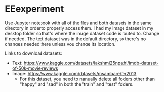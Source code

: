 # EEexperiment

Use Jupyter notebook with all of the files and both datasets in the same directory in order to properly access them. I had my image dataset in my desktop folder so that's where the image dataset code is routed to. Change if needed. The text dataset was in the default directory, so there's no changes needed there unless you change its location.

Links to download datasets: 
- Text: https://www.kaggle.com/datasets/lakshmi25npathi/imdb-dataset-of-50k-movie-reviews
- Image: https://www.kaggle.com/datasets/msambare/fer2013
    - For this dataset, you need to manually delete all folders other than "happy" and "sad" in both the "train" and "test" folders.
